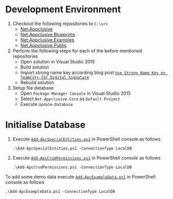 # Development Environment

1. Checkout the following repositories to `C:\src`
    * [Net.Appclusive](https://github.com/dfensgmbh/Net.Appclusive/)
    * [Net.Appclusive.Blueprints](https://github.com/Appclusive/Net.Appclusive.Blueprints)
    * [Net.Appclusive.Examples](https://github.com/Appclusive/Net.Appclusive.Examples)
    * [Net.Appclusive.Public](https://github.com/Appclusive/Net.Appclusive.Public)
1. Perform the following steps for each of the before mentioned repositories
    * Open solution in Visual Studio 2015
    * Build solution
    * Import strong name key according blog post [`Use Strong Name Key on TeamCity for Digital Signature`](https://d-fens.ch/2016/10/18/use-strong-name-key-on-teamcity-for-digital-signature/)
    * Rebuild solution
1. Setup file database
    * Open `Package Manager Console` in Visual Studio 2015
    * Select `Net.Appclusive.Core` as `Default Project`
	* Execute `Update-Database`

# Initialise Database

1. Execute [`Add-ApcSpecialEntities.ps1`](https://github.com/Appclusive/Net.Appclusive.Setup/blob/develop/src/Add-ApcSpecialEntities.ps1) in PowerShell console as follows
	
    `.\Add-ApcSpecialEntities.ps1 -ConnectionType LocalDB`

1. Execute [`Add-ApcCrudPermissions.ps1`](https://github.com/Appclusive/Net.Appclusive.Setup/blob/develop/src/Add-ApcCrudPermissions.ps1) in PowerShell console as follows

	`.\Add-ApcCrudPermissions.ps1 -ConnectionType LocalDB`

To add some demo data execute [`Add-ApcExampleData.ps1`](https://github.com/Appclusive/Net.Appclusive.Setup/blob/develop/src/Add-ApcExampleData.ps1) in PowerShell console as follows
	
`.\Add-ApcExampleData.ps1 -ConnectionType LocalDB`
